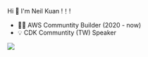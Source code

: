 Hi 👋  I'm Neil Kuan !！!
- 🧚‍♂️ AWS Communtity Builder (2020 - now)
- 💡 CDK Communtity (TW) Speaker
 
<img src = "https://github-readme-stats.vercel.app/api?username=neilkuan&show_icons=true&theme=nord&line_height=27">
